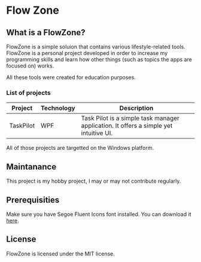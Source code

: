 # Flow Zone
## What is a FlowZone?

<p>FlowZone is a simple soluion that contains various lifestyle-related tools. FlowZone is a personal project developed in order to increase my programming skills and learn how other things (such as topics the apps are focused on) works.</p>

<p>All these tools were created for education purposes.</p>

### List of projects

|Project|Technology|Description|
|-------|----------|-----------|
|TaskPilot|WPF|Task Pilot is a simple task manager application. It offers a simple yet intuitive UI.|

<p>All of those projects are targetted on the Windows platform.</p>

## Maintanance
<p>This project is my hobby project, I may or may not contribute regularly.</p>

## Prerequisities
<p>Make sure you have Segoe Fluent Icons font installed. You can download it <a href="https://aka.ms/SegoeFluentIcons">here</a>.</p>

## License
<p>FlowZone is licensed under the MIT license.</p>